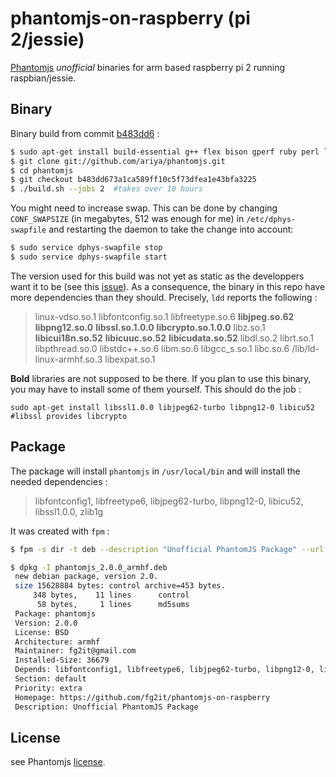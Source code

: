 # phantomjs-on-raspberry (pi 2/jessie)
[Phantomjs](http://phantomjs.org/) *unofficial* binaries for arm based raspberry pi 2 running raspbian/jessie.

## Binary
Binary build from commit [b483dd6](https://github.com/ariya/phantomjs/tree/b483dd673a1ca589ff10c5f73dfea1e43bfa3225) :

```bash
$ sudo apt-get install build-essential g++ flex bison gperf ruby perl libsqlite3-dev libfontconfig1-dev libicu-dev libfreetype6 libssl-dev libpng-dev libjpeg-dev
$ git clone git://github.com/ariya/phantomjs.git
$ cd phantomjs
$ git checkout b483dd673a1ca589ff10c5f73dfea1e43bfa3225
$ ./build.sh --jobs 2  #takes over 10 hours
````

You might need to increase swap. This can be done by changing `CONF_SWAPSIZE` (in megabytes,
512 was enough for me)
in `/etc/dphys-swapfile` and restarting the daemon to take the change into account:
```bash 
$ sudo service dphys-swapfile stop
$ sudo service dphys-swapfile start
```

The version used for this build was not yet as static as the developpers want it to be
(see this [issue](https://github.com/ariya/phantomjs/issues/12948)). As a consequence, the binary
in this repo have more dependencies than they should. Precisely, `ldd` reports the following :

> linux-vdso.so.1
> libfontconfig.so.1
> libfreetype.so.6
> **libjpeg.so.62**
> **libpng12.so.0**
> **libssl.so.1.0.0**
> **libcrypto.so.1.0.0**
> libz.so.1
> **libicui18n.so.52**
> **libicuuc.so.52**
> **libicudata.so.52**
> libdl.so.2
> librt.so.1
> libpthread.so.0
> libstdc++.so.6
> libm.so.6
> libgcc_s.so.1
> libc.so.6
> /lib/ld-linux-armhf.so.3
> libexpat.so.1

**Bold** libraries are not supposed to be there. If you plan to use this binary,
you may have to install some of them yourself. This should do the job :

```
sudo apt-get install libssl1.0.0 libjpeg62-turbo libpng12-0 libicu52 #libssl provides libcrypto
```

## Package
The package will install `phantomjs` in `/usr/local/bin` and will install the needed dependencies :
> libfontconfig1, libfreetype6, libjpeg62-turbo, libpng12-0, libicu52, libssl1.0.0, zlib1g

It was created with `fpm` :
```bash
$ fpm -s dir -t deb --description "Unofficial PhantomJS Package" --url https://github.com/fg2it/phantomjs-on-raspberry --license BSD -n phantomjs --vendor "" --maintainer fg2it@gmail.com --version 2.0.0 --depends libfontconfig1 --depends libfreetype6 --depends libjpeg62-turbo --depends libpng12-0 --depends libicu52 --depends libssl1.0.0 --depends zlib1g usr/
```

```bash
$ dpkg -I phantomjs_2.0.0_armhf.deb
 new debian package, version 2.0.
 size 15628884 bytes: control archive=453 bytes.
     348 bytes,    11 lines      control
      58 bytes,     1 lines      md5sums
 Package: phantomjs
 Version: 2.0.0
 License: BSD
 Architecture: armhf
 Maintainer: fg2it@gmail.com
 Installed-Size: 36679
 Depends: libfontconfig1, libfreetype6, libjpeg62-turbo, libpng12-0, libicu52, libssl1.0.0, zlib1g
 Section: default
 Priority: extra
 Homepage: https://github.com/fg2it/phantomjs-on-raspberry
 Description: Unofficial PhantomJS Package
```

## License
see Phantomjs [license](https://github.com/ariya/phantomjs/blob/master/LICENSE.BSD).